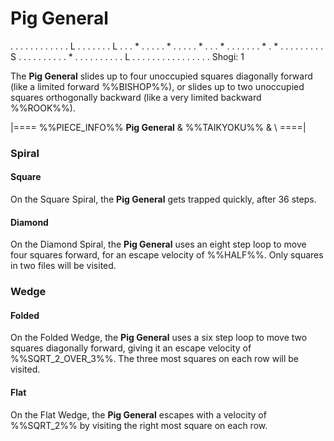 # Pig General

<div class = "movement">
. . . . . . . . . . .
. L . . . . . . . L .
. . * . . . . . * . .
. . . * . . . * . . .
. . . . * . * . . . .
. . . . . S . . . . .
. . . . . * . . . . .
. . . . . L . . . . .
. . . . . . . . . . .
Shogi: 1
</div>

The **Pig General** slides up to four unoccupied squares
diagonally forward (like a limited forward %%BISHOP%%),
or slides up to two unoccupied squares orthogonally
backward (like a very limited backward %%ROOK%%).

|====
%%PIECE_INFO%%
  **Pig General**
& %%TAIKYOKU%%
& \\
====|

### Spiral

#### Square

On the Square Spiral, the **Pig General** gets trapped quickly, after
36 steps.

#### Diamond

On the Diamond Spiral, the **Pig General** uses an eight step
loop to move four squares forward, for an escape velocity of %%HALF%%.
Only squares in two files will be visited.

### Wedge

#### Folded

On the Folded Wedge, the **Pig General** uses a six step loop to
move two squares diagonally forward, giving it an escape velocity
of %%SQRT_2_OVER_3%%. The three most squares on each row will be
visited.

#### Flat

On the Flat Wedge, the **Pig General** escapes with a velocity
of %%SQRT_2%% by visiting the right most square on each row.
